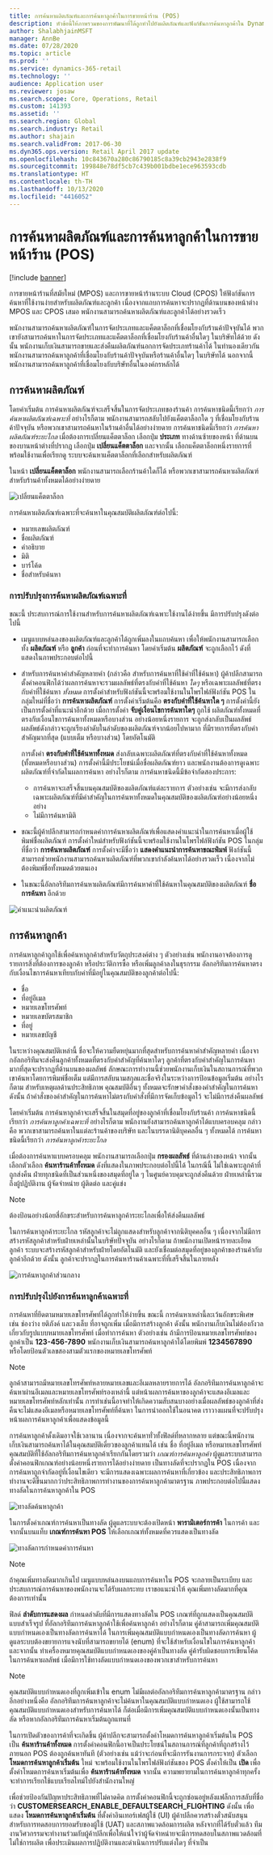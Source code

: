 ```yaml
---
title: การค้นหาผลิตภัณฑ์และการค้นหาลูกค้าในการขายหน้าร้าน (POS)
description: หัวข้อนี้ให้ภาพรวมของการพัฒนาที่ได้ถูกทำไปยังผลิตภัณฑ์และฟังก์ชันการค้นหาลูกค้าใน Dynamics 365 Commerce
author: ShalabhjainMSFT
manager: AnnBe
ms.date: 07/28/2020
ms.topic: article
ms.prod: ''
ms.service: dynamics-365-retail
ms.technology: ''
audience: Application user
ms.reviewer: josaw
ms.search.scope: Core, Operations, Retail
ms.custom: 141393
ms.assetid: ''
ms.search.region: Global
ms.search.industry: Retail
ms.author: shajain
ms.search.validFrom: 2017-06-30
ms.dyn365.ops.version: Retail April 2017 update
ms.openlocfilehash: 10c843670a280c86790185c8a39cb2943e2838f9
ms.sourcegitcommit: 199848e78df5cb7c439b001bdbe1ece963593cdb
ms.translationtype: HT
ms.contentlocale: th-TH
ms.lasthandoff: 10/13/2020
ms.locfileid: "4416052"
---
```

# <a name="product-search-and-customer-search-in-the-point-of-sale-pos"></a>การค้นหาผลิตภัณฑ์และการค้นหาลูกค้าในการขายหน้าร้าน (POS)

[!include [banner](includes/banner.md)]

การขายหน้าร้านที่สมัยใหม่ (MPOS) และการขายหน้าร้านระบบ Cloud (CPOS) ให้ฟังก์ชันการค้นหาที่ใช้งานง่ายสำหรับผลิตภัณฑ์และลูกค้า เนื่องจากแถบการค้นหาจะปรากฏที่ด้านบนของหน้าต่าง MPOS และ CPOS เสมอ พนักงานสามารถค้นหาผลิตภัณฑ์และลูกค้าได้อย่างรวดเร็ว

พนักงานสามารถค้นหาผลิตภัณฑ์ในการจัดประเภทและแค็ตตาล็อกที่เชื่อมโยงกับร้านค้าปัจจุบันได้ พวกเขายังสามารถค้นหาในการจัดประเภทและแค็ตตาล็อกที่เชื่อมโยงกับร้านค้าอื่นใดๆ ในบริษัทได้ด้วย ดังนั้น พนักงานเก็บเงินสามารถขายและส่งคืนผลิตภัณฑ์นอกการจัดประเภทร้านค้าได้ ในทำนองเดียวกัน พนักงานสามารถค้นหาลูกค้าที่เชื่อมโยงกับร้านค้าปัจจุบันหรือร้านค้าอื่นใดๆ ในบริษัทได้ นอกจากนี้ พนักงานสามารถค้นหาลูกค้าที่เชื่อมโยงกับบริษัทอื่นในองค์กรหลักได้

## <a name="product-search"></a>การค้นหาผลิตภัณฑ์

โดยค่าเริ่มต้น การค้นหาผลิตภัณฑ์จะเสร็จสิ้นในการจัดประเภทของร้านค้า การค้นหาชนิดนี้เรียกว่า *การค้นหาผลิตภัณฑ์เฉพาะที่* อย่างไรก็ตาม พนักงานสามารถสลับไปยังแค็ตตาล็อกใด ๆ ที่เชื่อมโยงกับร้านค้าปัจจุบัน หรือพวกเขาสามารถค้นหาในร้านค้าอื่นได้อย่างง่ายดาย การค้นหาชนิดนี้เรียกว่า *การค้นหาผลิตภัณฑ์ระยะไกล* เมื่อต้องการเปลี่ยนแค็ตตาล็อก เลือกปุ่ม **ประเภท** ทางด้านซ้ายของหน้า ที่ด้านบนของบานหน้าต่างที่ปรากฏ เลือกปุ่ม **เปลี่ยนแค็ตตาล็อก** และจากนั้น เลือกแค็ตตาล็อกหนึ่งรายการที่พร้อมใช้งานเพื่อเรียกดู ระบบจะค้นหาแค็ตตาล็อกที่เลือกสำหรับผลิตภัณฑ์

ในหน้า **เปลี่ยนแค็ตตาล็อก** พนักงานสามารถเลือกร้านค้าใดก็ได้ หรือพวกเขาสามารถค้นหาผลิตภัณฑ์สำหรับร้านค้าทั้งหมดได้อย่างง่ายดาย

![เปลี่ยนแค็ตตาล็อก](./media/Changecatalog.png "เปลี่ยนแค็ตตาล็อก")

การค้นหาผลิตภัณฑ์เฉพาะที่จะค้นหาในคุณสมบัติผลิตภัณฑ์ต่อไปนี้:

- หมายเลขผลิตภัณฑ์
- ชื่อผลิตภัณฑ์
- คำอธิบาย
- มิติ
- บาร์โค้ด
- ชื่อสำหรับค้นหา

### <a name="enhancements-to-local-product-searches"></a>การปรับปรุงการค้นหาผลิตภัณฑ์เฉพาะที่

ขณะนี้ ประสบการณ์การใช้งานสำหรับการค้นหาผลิตภัณฑ์เฉพาะใช้งานได้ง่ายขึ้น มีการปรับปรุงดังต่อไปนี้

- เมนูแบบหล่นลงของผลิตภัณฑ์และลูกค้าได้ถูกเพิ่มลงในแถบค้นหา เพื่อให้พนักงานสามารถเลือกทั้ง **ผลิตภัณฑ์** หรือ **ลูกค้า** ก่อนที่จะทำการค้นหา โดยค่าเริ่มต้น **ผลิตภัณฑ์** จะถูกเลือกไว้ ดังที่แสดงในภาพประกอบต่อไปนี้
- สำหรับการค้นหาคำสำคัญหลายคำ (กล่าวคือ สำหรับการค้นหาที่ใช้คำที่ใช้ค้นหา) ผู้ค้าปลีกสามารถตั้งค่าคอนฟิกได้ว่าผลการค้นหาจะรวมผลลัพธ์ที่ตรงกับคำที่ใช้ค้นหา *ใดๆ* หรือเฉพาะผลลัพธ์ที่ตรงกับคำที่ใช้ค้นหา *ทั้งหมด* การตั้งค่าสำหรับฟังก์ชันนี้จะพร้อมใช้งานในโพรไฟล์ฟังก์ชัน POS ในกลุ่มใหม่ที่ชื่อว่า **การค้นหาผลิตภัณฑ์** การตั้งค่าเริ่มต้นคือ **ตรงกับคำที่ใช้ค้นหาใด ๆ** การตั้งค่านี้ยังเป็นการตั้งค่าที่แนะนำอีกด้วย เมื่อการตั้งค่า **จับคู่เงื่อนไขการค้นหาใดๆ** ถูกใช้ ผลิตภัณฑ์ทั้งหมดที่ตรงกับเงื่อนไขการค้นหาทั้งหมดหรือบางส่วน อย่างน้อยหนึ่งรายการ จะถูกส่งกลับเป็นผลลัพธ์ ผลลัพธ์ดังกล่าวจะถูกเรียงลำดับในลำดับของผลิตภัณฑ์จากน้อยไปหามาก ที่มีรายการที่ตรงกับคำสำคัญมากที่สุด (แบบเต็ม หรือบางส่วน) โดยอัตโนมัติ

    การตั้งค่า **ตรงกับคำที่ใช้ค้นหาทั้งหมด** ส่งกลับเฉพาะผลิตภัณฑ์ที่ตรงกับคำที่ใช้ค้นหาทั้งหมด (ทั้งหมดหรือบางส่วน) การตั้งค่านี้มีประโยชน์เมื่อชื่อผลิตภัณฑ์ยาว และพนักงานต้องการดูเฉพาะผลิตภัณฑ์ที่จำกัดในผลการค้นหา อย่างไรก็ตาม การค้นหาชนิดนี้มีข้อจำกัดสองประการ:

    - การค้นหาจะเสร็จสิ้นบนคุณสมบัติของผลิตภัณฑ์แต่ละรายการ ตัวอย่างเช่น จะมีการส่งกลับเฉพาะผลิตภัณฑ์ที่มีคำสำคัญในการค้นหาทั้งหมดในคุณสมบัติของผลิตภัณฑ์อย่างน้อยหนึ่งอย่าง
    - ไม่มีการค้นหามิติ

- ขณะนี้ผู้ค้าปลีกสามารถกำหนดค่าการค้นหาผลิตภัณฑ์เพื่อแสดงคำแนะนำในการค้นหาเมื่อผู้ใช้พิมพ์ชื่อผลิตภัณฑ์ การตั้งค่าใหม่สำหรับฟังก์ชันนี้จะพร้อมใช้งานในโพรไฟล์ฟังก์ชัน POS ในกลุ่มที่ชื่อว่า **การค้นหาผลิตภัณฑ์** การตั้งค่าจะมีชื่อว่า **แสดงคำแนะนำการค้นหาขณะพิมพ์** ฟังก์ชันนี้สามารถช่วยพนักงานสามารถค้นหาผลิตภัณฑ์ที่พวกเขากำลังค้นหาได้อย่างรวดเร็ว เนื่องจากไม่ต้องพิมพ์ชื่อทั้งหมดด้วยตนเอง
- ในขณะนี้อัลกอริทึมการค้นหาผลิตภัณฑ์มีการค้นหาคำที่ใช้ค้นหาในคุณสมบัติของผลิตภัณฑ์ **ชื่อการค้นหา** อีกด้วย

![คำแนะนำผลิตภัณฑ์](./media/Productsuggestions.png "คำแนะนำผลิตภัณฑ์")

## <a name="customer-search"></a>การค้นหาลูกค้า

การค้นหาลูกค้าถูกใช้เพื่อค้นหาลูกค้าสำหรับวัตถุประสงค์ต่าง ๆ ตัวอย่างเช่น พนักงานอาจต้องการดูรายการสิ่งที่ต้องการของลูกค้า หรือประวัติการซื้อ หรือเพิ่มลูกค้าลงในธุรกรรม อัลกอริทึมการค้นหาตรงกับเงื่อนไขการค้นหาเทียบกับค่าที่มีอยู่ในคุณสมบัติของลูกค้าต่อไปนี้:

- ชื่อ
- ที่อยู่อีเมล
- หมายเลขโทรศัพท์
- หมายเลขบัตรสมาชิก
- ที่อยู่
- หมายเลขบัญชี

ในระหว่างคุณสมบัติเหล่านี้ ชื่อจะให้ความยืดหยุ่นมากที่สุดสำหรับการค้นหาคำสำคัญหลายคำ เนื่องจากอัลกอริทึมจะส่งคืนลูกค้าทั้งหมดที่ตรงกับคำสำคัญที่ค้นหาใดๆ ลูกค้าที่ตรงกับคำสำคัญในการค้นหามากที่สุดจะปรากฏที่ด้านบนของผลลัพธ์ ลักษณะการทำงานนี้ช่วยพนักงานเก็บเงินในสถานการณ์ที่พวกเขาค้นหาโดยการพิมพ์ชื่อเต็ม แต่มีการสลับนามสกุลและชื่อจริงในระหว่างการป้อนข้อมูลเริ่มต้น อย่างไรก็ตาม สำหรับเหตุผลด้านประสิทธิภาพ คุณสมบัติอื่นๆ ทั้งหมดจะรักษาคำสั่งของคำสำคัญในการค้นหา ดังนั้น ถ้าคำสั่งของคำสำคัญในการค้นหาไม่ตรงกับคำสั่งที่มีการจัดเก็บข้อมูลไว้ จะไม่มีการส่งคืนผลลัพธ์

โดยค่าเริ่มต้น การค้นหาลูกค้าจะเสร็จสิ้นในสมุดที่อยู่ของลูกค้าที่เชื่อมโยงกับร้านค้า การค้นหาชนิดนี้เรียกว่า *การค้นหาลูกค้าเฉพาะที่* อย่างไรก็ตาม พนักงานยังสามารถค้นหาลูกค้าได้แบบครอบคลุม กล่าวคือ พวกเขาสามารถค้นหาในแต่ละร้านค้าของบริษัท และในบรรดานิติบุคคลอื่น ๆ ทั้งหมดได้ การค้นหาชนิดนี้เรียกว่า *การค้นหาลูกค้าระยะไกล*

เมื่อต้องการค้นหาแบบครอบคลุม พนักงานสามารถเลือกปุ่ม **กรองผลลัพธ์** ที่ด้านล่างของหน้า จากนั้นเลือกตัวเลือก **ค้นหาร้านค้าทั้งหมด** ดังที่แสดงในภาพประกอบต่อไปนี้ได้ ในกรณีนี้ ไม่ใช่เฉพาะลูกค้าที่ถูกส่งคืน ฝ่ายทุกชนิดที่เป็นส่วนหนึ่งของสมุดที่อยู่ใด ๆ ในศูนย์ควบคุมจะถูกส่งคืนด้วย ฝ่ายเหล่านี้รวมถึงผู้ปฏิบัติงาน ผู้จัดจำหน่าย ผู้ติดต่อ และคู่แข่ง

> [!NOTE]
> ต้องป้อนอย่างน้อยสี่อักขระสำหรับการค้นหาลูกค้าระยะไกลเพื่อให้ส่งคืนผลลัพธ์

ในการค้นหาลูกค้าระยะไกล รหัสลูกค้าจะไม่ถูกแสดงสำหรับลูกค้าจากนิติบุคคลอื่น ๆ เนื่องจากไม่มีการสร้างรหัสลูกค้าสำหรับฝ่ายเหล่านั้นในบริษัทปัจจุบัน อย่างไรก็ตาม ถ้าพนักงานเปิดหน้ารายละเอียดลูกค้า ระบบจะสร้างรหัสลูกค้าสำหรับฝ่ายโดยอัตโนมัติ และยังเชื่อมต่อสมุดที่อยู่ของลูกค้าของร้านค้ากับลูกค้าอีกด้วย ดังนั้น ลูกค้าจะปรากฏในการค้นหาร้านค้าเฉพาะที่ที่เสร็จสิ้นในภายหลัง

![การค้นหาลูกค้าส่วนกลาง](./media/Globalcustomersearch.png "การค้นหาลูกค้าส่วนกลาง")

### <a name="enhancements-to-local-customer-search"></a>การปรับปรุงไปยังการค้นหาลูกค้าเฉพาะที่

การค้นหาที่ยึดตามหมายเลขโทรศัพท์ได้ถูกทำให้ง่ายขึ้น ขณะนี้ การค้นหาเหล่านี้ละเว้นอักขระพิเศษ เช่น ช่องว่าง ยติภังค์ และวงเล็บ ที่อาจถูกเพิ่ม เมื่อมีการสร้างลูกค้า ดังนั้น พนักงานเก็บเงินไม่ต้องกังวลเกี่ยวกับรูปแบบหมายเลขโทรศัพท์ เมื่อทำการค้นหา ตัวอย่างเช่น ถ้ามีการป้อนหมายเลขโทรศัพท์ของลูกค้าเป็น **123-456-7890** พนักงานเก็บเงินสามารถค้นหาลูกค้าได้โดยพิมพ์ **1234567890** หรือโดยป้อนตัวเลขสองสามตัวแรกของหมายเลขโทรศัพท์

> [!NOTE]
> ลูกค้าสามารถมีหมายเลขโทรศัพท์หลายหมายเลขและอีเมลหลายรายการได้ อัลกอริทึมการค้นหาลูกค้าจะค้นหาผ่านอีเมลและหมายเลขโทรศัพท์รองเหล่านี้ แต่หน้าผลการค้นหาของลูกค้าจะแสดงอีเมลและหมายเลขโทรศัพท์หลักเท่านั้น การทำเช่นนี้อาจทำให้เกิดความสับสนบางอย่างเมื่อผลลัพธ์ของลูกค้าที่ส่งคืนจะไม่แสดงอีเมลหรือหมายเลขโทรศัพท์ที่ค้นหา ในการนำออกใช้ในอนาคต เราวางแผนที่จะปรับปรุงหน้าผลการค้นหาลูกค้าเพื่อแสดงข้อมูลนี้

การค้นหาลูกค้าดั้งเดิมอาจใช้เวลานาน เนื่องจากจะค้นหาทั่วทั้งฟิลด์ที่หลากหลาย แต่ขณะนี้พนักงานเก็บเงินสามารถค้นหาได้ในคุณสมบัติเดี่ยวของลูกค้าแทนได้ เช่น ชื่อ ที่อยู่อีเมล หรือหมายเลขโทรศัพท์ คุณสมบัติที่ใช้อัลกอริทึมการค้นหาลูกค้าเรียกกันโดยรวมว่า *เกณฑ์การค้นหาลูกค้า* ผู้ดูแลระบบสามารถตั้งค่าคอนฟิกเกณฑ์อย่างน้อยหนึ่งรายการได้อย่างง่ายดาย เป็นทางลัดที่จะปรากฏใน POS เนื่องจากการค้นหาถูกจำกัดอยู่ที่เงื่อนไขเดียว จะมีการแสดงเฉพาะผลการค้นหาที่เกี่ยวข้อง และประสิทธิภาพการทำงานจะดีขึ้นมากกว่าประสิทธิภาพการทำงานของการค้นหาลูกค้ามาตรฐาน ภาพประกอบต่อไปนี้แสดงทางลัดในการค้นหาลูกค้าใน POS

![ทางลัดค้นหาลูกค้า](./media/SearchShortcutsPOS.png "ทางลัดค้นหาลูกค้า")

ในการตั้งค่าเกณฑ์การค้นหาเป็นทางลัด ผู้ดูแลระบบจะต้องเปิดหน้า **พารามิเตอร์การค้า** ในการค้า และจากนั้นบนแท็บ **เกณฑ์การค้นหา POS** ให้เลือกเกณฑ์ทั้งหมดที่ควรแสดงเป็นทางลัด

![ทางลัดการกำหนดค่าการค้นหา](./media/ConfigureShortcutsAX.png "ทางลัดการกำหนดค่าการค้นหา")

> [!NOTE]
> ถ้าคุณเพิ่มทางลัดมากเกินไป เมนูแบบหล่นลงบนแถบการค้นหาใน POS จะกลายเป็นระเบียบ และประสบการณ์การค้นหาของพนักงานจะได้รับผลกระทบ เราขอแนะนำให้ คุณเพิ่มทางลัดมากที่คุณต้องการเท่านั้น

ฟิลด์ **ลำดับการแสดงผล** กำหนดลำดับที่มีการแสดงทางลัดใน POS เกณฑ์ที่ถูกแสดงเป็นคุณสมบัติแบบสำเร็จรูป ที่อัลกอริทึมการค้นหาลูกค้าใช้เพื่อค้นหาลูกค้า อย่างไรก็ตาม คู่ค้าสามารถเพิ่มคุณสมบัติแบบกำหนดเองเป็นทางลัดการค้นหาได้ ในการเพิ่มคุณสมบัติแบบกำหนดเองเป็นทางลัดการค้นหา ผู้ดูแลระบบต้องขยายการแจงนับที่สามารถขยายได้ (enum) ที่จะใช้สำหรับเงื่อนไขในการค้นหาลูกค้า และจากนั้น ทำเครื่องหมายคุณสมบัติแบบกำหนดเองของคู่ค้าเป็นทางลัด คู่ค้ารับผิดชอบการเขียนโค้ดในการค้นหาผลลัพธ์ เมื่อมีการใช้ทางลัดแบบกำหนดเองของพวกเขาสำหรับการค้นหา

> [!NOTE]
> คุณสมบัติแบบกำหนดเองที่ถูกเพิ่มเข้าใน enum ไม่มีผลต่ออัลกอริทึมการค้นหาลูกค้ามาตรฐาน กล่าวอีกอย่างหนึ่งคือ อัลกอริทึมการค้นหาลูกค้าจะไม่ค้นหาในคุณสมบัติแบบกำหนดเอง ผู้ใช้สามารถใช้คุณสมบัติแบบกำหนดเองสำหรับการค้นหาได้ ก็ต่อเมื่อมีการเพิ่มคุณสมบัติแบบกำหนดเองนั้นเป็นทางลัด หรือหากอัลกอริทึมการค้นหาเริ่มต้นถูกแทนที่

ในการเปิดตัวของการค้าที่จะเกิดขึ้น ผู้ค้าปลีกจะสามารถตั้งค่าโหมดการค้นหาลูกค้าเริ่มต้นใน POS เป็น **ค้นหาร้านค้าทั้งหมด**   การตั้งค่าคอนฟิกนี้อาจเป็นประโยชน์ในสถานการณ์ที่ลูกค้าที่ถูกสร้างไว้ภายนอก POS ต้องถูกค้นหาทันที (ตัวอย่างเช่น แม้ว่าจะก่อนที่จะมีการรันงานการกระจาย) ตัวเลือก **โหมดการค้นหาลูกค้าเริ่มต้น** ใหม่ จะพร้อมใช้งานในโพรไฟล์ฟังก์ชันของ POS ตั้งค่าให้เป็น **เปิด** เพื่อตั้งค่าโหมดการค้นหาเริ่มต้นเพื่อ **ค้นหาร้านค้าทั้งหมด** จากนั้น ความพยายามในการค้นหาลูกค้าทุกครั้งจะทำการเรียกใช้แบบเรียลไทม์ไปยังสำนักงานใหญ่

เพื่อช่วยป้องกันปัญหาประสิทธิภาพที่ไม่คาดคิด การตั้งค่าคอนฟิกนี้จะถูกซ่อนอยู่หลังแฟล็กการสลับที่ชื่อว่า **CUSTOMERSEARCH_ENABLE_DEFAULTSEARCH_FLIGHTING** ดังนั้น เพื่อแสดง **โหมดการค้นหาลูกค้าเริ่มต้น** ที่ตั้งค่าอินเทอร์เฟสผู้ใช้ (UI) ผู้ค้าปลีกควรสร้างตั๋วสนับสนุนสำหรับการทดสอบการยอมรับของผู้ใช้ (UAT) และสภาพแวดล้อมการผลิต หลังจากที่ได้รับตั๋วแล้ว ทีมงานวิศวกรรมจะทำงานร่วมกับผู้ค้าปลีกเพื่อให้แน่ใจว่าผู้จัดจำหน่ายจะมีการทดสอบในสภาพแวดล้อมที่ไม่ใช่การผลิต เพื่อประเมินผลการปฏิบัติงานและดำเนินการปรับแต่งใดๆ ที่จำเป็น

